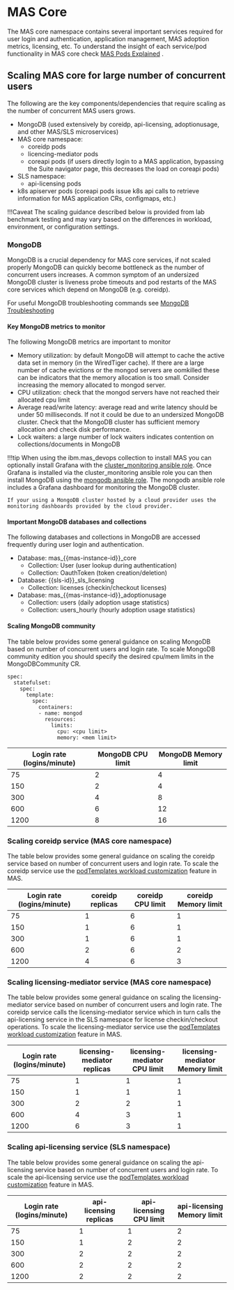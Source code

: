 # MAS Core
The MAS core namespace contains several important services required for user login and authentication, application management, MAS adoption metrics, licensing, etc. To understand the insight of each service/pod functionality in MAS core check [MAS Pods Explained](https://ibm-mas.github.io/cli/guides/mas-pods-explained/) .

## Scaling MAS core for large number of concurrent users
The following are the key components/dependencies that require scaling as the number of concurrent MAS users grows.

- MongoDB (used extensively by coreidp, api-licensing, adoptionusage, and other MAS/SLS microservices)
- MAS core namespace:
    - coreidp pods
    - licencing-mediator pods
    - coreapi pods (if users directly login to a MAS application, bypassing the Suite navigator page, this decreases the load on coreapi pods)
- SLS namespace:
    - api-licensing pods
- k8s apiserver pods (coreapi pods issue k8s api calls to retrieve information for MAS application CRs, configmaps, etc.)

!!!Caveat
    The scaling guidance described below is provided from lab benchmark testing and may vary based on the differences in workload, environment, or configuration settings.

### MongoDB
MongoDB is a crucial dependency for MAS core services, if not scaled properly MongoDB can quickly become bottleneck as the number of concurrent users increases. A common symptom of an undersized MongoDB cluster is liveness probe timeouts and pod restarts of the MAS core services which depend on MongoDB (e.g. coreidp).

For useful MongoDB troubleshooting commands see [MongoDB Troubleshooting](../mongodb/bestpractice.md)

#### Key MongoDB metrics to monitor
The following MongoDB metrics are important to monitor

- Memory utilization: by default MongoDB will attempt to cache the active data set in memory (in the WiredTiger cache). If there are a large number of cache evictions or the mongod servers are oomkilled these can be indicators that the memory allocation is too small.  Consider increasing the memory allocated to mongod server.
- CPU utilization: check that the mongod servers have not reached their allocated cpu limit
- Average read/write latency: average read and write latency should be under 50 milliseconds. If not it could be due to an undersized MongoDB cluster. Check that the MongoDB cluster has sufficient memory allocation and check disk performance.
- Lock waiters: a large number of lock waiters indicates contention on collections/documents in MongoDB

!!!tip
    When using the ibm.mas_devops collection to install MAS you can optionally install Grafana with the [cluster_monitoring ansible role](https://github.com/ibm-mas/ansible-devops/blob/master/ibm/mas_devops/roles/cluster_monitoring/README.md). Once Grafana is installed via the cluster_monitoring ansible role you can then install MongoDB using the [mongodb ansible role](https://github.com/ibm-mas/ansible-devops/blob/master/ibm/mas_devops/roles/mongodb/README.md). The mongodb ansible role includes a Grafana dashboard for monitoring the MongoDB cluster.

    If your using a MongoDB cluster hosted by a cloud provider uses the monitoring dashboards provided by the cloud provider. 

#### Important MongoDB databases and collections
The following databases and collections in MongoDB are accessed frequently during user login and authentication.

- Database: mas_{{mas-instance-id}}_core
    - Collection: User (user lookup during authentication)
    - Collection: OauthToken (token creation/deletion)
- Database: {{sls-id}}_sls_licensing
    - Collection: licenses (checkin/checkout licenses)
- Database: mas_{{mas-instance-id}}_adoptionusage
    - Collection: users (daily adoption usage statistics)
    - Collection: users_hourly (hourly adoption usage statistics)

#### Scaling MongoDB community
The table below provides some general guidance on scaling MongoDB based on number of concurrent users and login rate. To scale MongoDB community edition you should specify the desired cpu/mem limits in the MongoDBCommunity CR.

```
spec:
  statefulset:
    spec:
      template:
        spec:
          containers:
          - name: mongod
            resources:
              limits:
                cpu: <cpu limit>
                memory: <mem limit>
```

|Login rate (logins/minute)| MongoDB CPU limit | MongoDB Memory limit |
|--------------------------|-------------------|----------------------|
|75                        |2                  |4                     |
|150                       |2                  |4                     |
|300                       |4                  |8                     |
|600                       |6                  |12                    |
|1200                      |8                  |16                    |


### Scaling coreidp service (MAS core namespace)
The table below provides some general guidance on scaling the coreidp service based on number of concurrent users and login rate. To scale the coreidp service use the [podTemplates workload customization](https://www.ibm.com/docs/en/mas-cd/continuous-delivery?topic=workloads-supported-pods) feature in MAS.

|Login rate (logins/minute)| coreidp replicas |coreidp CPU limit | coreidp Memory limit |
|--------------------------|------------------|------------------|----------------------|
|75                        |1                 |6                 |1                     |
|150                       |1                 |6                 |1                     |
|300                       |1                 |6                 |1                     |
|600                       |2                 |6                 |2                     |
|1200                      |4                 |6                 |3                     |

### Scaling licensing-mediator service (MAS core namespace)
The table below provides some general guidance on scaling the licensing-mediator service based on number of concurrent users and login rate. The coreidp service calls the licensing-mediator service which in turn calls the api-licensing service in the SLS namespace for license checkin/checkout operations. To scale the licensing-mediator service use the [podTemplates workload customization](https://www.ibm.com/docs/en/mas-cd/continuous-delivery?topic=workloads-supported-pods) feature in MAS.

|Login rate (logins/minute)| licensing-mediator replicas |licensing-mediator CPU limit |licensing-mediator Memory limit |
|--------------------------|-----------------------------|-----------------------------|--------------------------------|
|75                        |1                            |1                            |1                               |
|150                       |1                            |1                            |1                               |
|300                       |2                            |2                            |1                               |
|600                       |4                            |3                            |1                               |
|1200                      |6                            |3                            |1                               |

### Scaling api-licensing service (SLS namespace)
The table below provides some general guidance on scaling the api-licensing service based on number of concurrent users and login rate. To scale the api-licensing service use the [podTemplates workload customization](https://www.ibm.com/docs/en/mas-cd/continuous-delivery?topic=workloads-supported-pods) feature in MAS.

|Login rate (logins/minute)| api-licensing replicas |api-licensing CPU limit |api-licensing Memory limit |
|--------------------------|------------------------|------------------------|---------------------------|
|75                        |1                       |1                       |2                          |
|150                       |1                       |2                       |2                          |
|300                       |2                       |2                       |2                          |
|600                       |2                       |2                       |2                          |
|1200                      |2                       |2                       |2                          |
